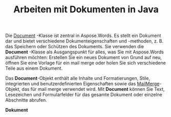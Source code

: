 ﻿---
title: Arbeiten mit Dokumenten in Java
second_title: Aspose.Words für Java
articleTitle: Arbeiten mit Dokumenten
linktitle: Arbeiten mit Dokumenten
type: docs
description: "Die Klasse `Document` stellt verschiedene Dokumenteigenschaften und -methoden bereit. Sie verwenden die Klasse `Document` als Ausgangspunkt für alles, was Sie mit Aspose.Words für Java ausführen möchten. Das `Document` -Objekt kann in einer Datei oder einem Stream gespeichert und auch an einen Browser gesendet werden."
weight: 40
url: /de/java/working-with-document/
timestamp: 2024-01-27-14-07-04
---

Die [Document](https://reference.aspose.com/words/java/com.aspose.words/document/) -Klasse ist zentral in Aspose.Words. Es stellt ein Dokument dar und bietet verschiedene Dokumenteigenschaften und -methoden, z. B. das Speichern oder Schützen des Dokuments. Sie verwenden die **Document** -Klasse als Ausgangspunkt für alles, was Sie mit Aspose.Words ausführen möchten: Erstellen Sie ein neues Dokument von Grund auf neu, öffnen Sie eine Vorlage für ein mail merge oder holen Sie sich verschiedene Teile aus einem Dokument.

Das **Document**-Objekt enthält alle Inhalte und Formatierungen, Stile, integrierten und benutzerdefinierten Eigenschaften sowie das [MailMerge](https://reference.aspose.com/words/java/com.aspose.words/mailmerge/)-Objekt, das für mail merge verwendet wird. Mit **Document** können Sie Text, Lesezeichen und Formularfelder für das gesamte Dokument oder einzelne Abschnitte abrufen.

**Dokument**
